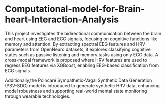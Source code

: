 # Computational-model-for-Brain-heart-Interaction-Analysis

This project investigates the bidirectional communication between the brain and heart using EEG and ECG signals, focusing on cognitive functions like memory and attention. By extracting spectral EEG features and HRV parameters from OpenNeuro datasets, it explores classifying cognitive states such as passive listening and memory tasks using only ECG data. A cross-modal framework is proposed where HRV features are used to regress EEG features via XGBoost, enabling EEG-based classification from ECG signals.

 Additionally,the Poincaré Sympathetic-Vagal Synthetic Data Generation (PSV-SDG) model is introduced to generate synthetic HRV data, enhancing model robustness and supporting real-world mental state monitoring through wearable technologies.